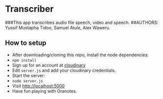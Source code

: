 # Transcriber
###This app transcribes audio file speech, video and speech.
##AUTHORS: Yussif Mustapha Tidoo, Samuel Atule, Alex Waweru. 

## How to setup

 * After downloading/cloning this repo, install the node dependencies:
 * `npm install`
 * Sign up for an account at [cloudinary](http://cloudinary.com)
 * Edit `server.js` and add your cloudinary credentials.
 * Start the server:
 * `node server.js`
 * Visit [http://localhost:5000](http://localhost:8000)
 * Have fun playing with Oranotes. 

